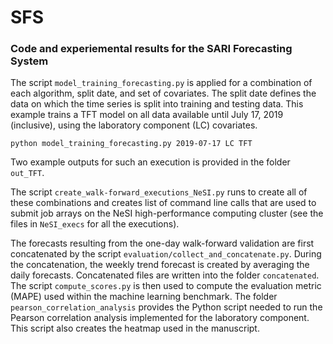 # SFS
### Code and experiemental results for the SARI Forecasting System

The script `model_training_forecasting.py` is applied for a combination of each algorithm, split date, and set of covariates. The split date defines the data on which the time series is split into training and testing data. This example trains a TFT model on all data available until July 17, 2019 (inclusive), using the laboratory component (LC) covariates.  
```
python model_training_forecasting.py 2019-07-17 LC TFT
```
Two example outputs for such an execution is provided in the folder `out_TFT`. 

The script `create_walk-forward_executions_NeSI.py` runs to create all of these combinations and creates list of command line calls that are used to submit job arrays on the NeSI high-performance computing cluster (see the files in `NeSI_execs` for all the executions).

The forecasts resulting from the one-day walk-forward validation are first concatenated by the script `evaluation/collect_and_concatenate.py`. During the concatenation, the weekly trend forecast is created by averaging the daily forecasts. Concatenated files are written into the folder `concatenated`.
The script `compute_scores.py` is then used to compute the evaluation metric (MAPE) used within the machine learning benchmark. 
The folder `pearson_correlation_analysis` provides the Python script needed to run the Pearson correlation analysis implemented for the laboratory component. This script also creates the heatmap used in the manuscript. 



